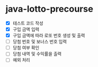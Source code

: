 # java-lotto-precourse
- [X] 테스트 코드 작성
- [X] 구입 금액 입력
- [X] 구입 금액에 따라 로또 번호 생성 및 출력
- [ ] 당첨 번호 및 보너스 번호 입력
- [ ] 당첨 여부 확인
- [ ] 당첨 내역 및 수익률을 출력
- [ ] 예외 처리